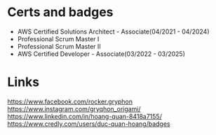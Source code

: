 # Certs and badges
- AWS Certified Solutions Architect - Associate(04/2021 - 04/2024)
- Professional Scrum Master I
- Professional Scrum Master II
- AWS Certified Developer - Associate(03/2022 - 03/2025)
# Links
https://www.facebook.com/rocker.gryphon
https://www.instagram.com/gryqhon_origami/
https://www.linkedin.com/in/hoang-quan-8418a7155/
https://www.credly.com/users/duc-quan-hoang/badges
